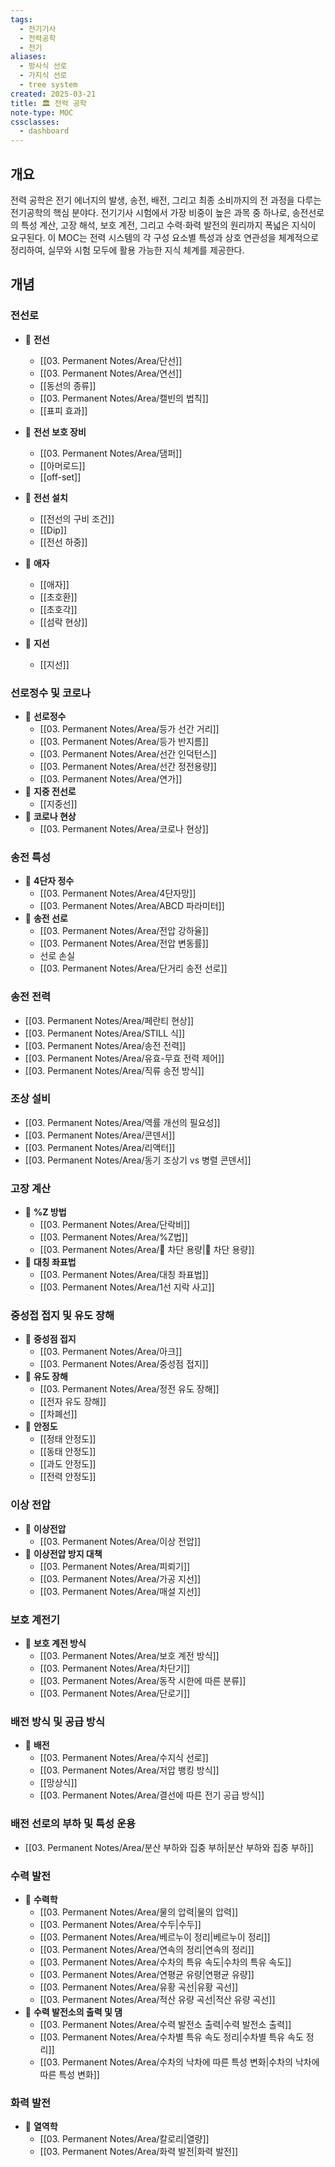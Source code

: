 ```yaml
---
tags:
  - 전기기사
  - 전력공학
  - 전기
aliases:
  - 방사식 선로
  - 가지식 선로
  - tree system
created: 2025-03-21
title: 🏛️ 전력 공학
note-type: MOC
cssclasses:
  - dashboard
---
```


## 개요
전력 공학은 전기 에너지의 발생, 송전, 배전, 그리고 최종 소비까지의 전 과정을 다루는 전기공학의 핵심 분야다. 전기기사 시험에서 가장 비중이 높은 과목 중 하나로, 송전선로의 특성 계산, 고장 해석, 보호 계전, 그리고 수력·화력 발전의 원리까지 폭넓은 지식이 요구된다. 이 MOC는 전력 시스템의 각 구성 요소별 특성과 상호 연관성을 체계적으로 정리하여, 실무와 시험 모두에 활용 가능한 지식 체계를 제공한다.

## 개념

### 전선로

- 📖 **전선**
	- [[03. Permanent Notes/Area/단선]]
	- [[03. Permanent Notes/Area/연선]]
	- [[동선의 종류]]
	- [[03. Permanent Notes/Area/캘빈의 법칙]]
	- [[표피 효과]]
	
- 📖 **전선 보호 장비**
	- [[03. Permanent Notes/Area/댐퍼]]
	- [[아머로드]]
	- [[off-set]]
- 📖 **전선 설치**
	- [[전선의 구비 조건]]
	- [[Dip]]
	- [[전선 하중]]
- 📖 **애자**
	- [[애자]]
	- [[초호환]]
	- [[초호각]]
	- [[섬락 현상]]
- 📖 **지선**
	- [[지선]]

### 선로정수 및 코로나

- 📖 **선로정수**
	- [[03. Permanent Notes/Area/등가 선간 거리]]
	- [[03. Permanent Notes/Area/등가 반지름]]
	- [[03. Permanent Notes/Area/선간 인덕턴스]]
	- [[03. Permanent Notes/Area/선간 정전용량]]
	- [[03. Permanent Notes/Area/연가]]
- 📖 **지중 전선로**
	- [[지중선]]
- 📖 **코로나 현상**
	- [[03. Permanent Notes/Area/코로나 현상]]
### 송전 특성
- 📖 **4단자 정수**
	- [[03. Permanent Notes/Area/4단자망]]
	- [[03. Permanent Notes/Area/ABCD 파라미터]]
- 📖 **송전 선로**
	- [[03. Permanent Notes/Area/전압 강하율]]
	- [[03. Permanent Notes/Area/전압 변동률]]
	- 선로 손실
	- [[03. Permanent Notes/Area/단거리 송전 선로]]

### 송전 전력
- [[03. Permanent Notes/Area/페란티 현상]]
- [[03. Permanent Notes/Area/STILL 식]]
- [[03. Permanent Notes/Area/송전 전력]]
- [[03. Permanent Notes/Area/유효-무효 전력 제어]]
- [[03. Permanent Notes/Area/직류 송전 방식]]
### 조상 설비
- [[03. Permanent Notes/Area/역률 개선의 필요성]]
- [[03. Permanent Notes/Area/콘덴서]]
- [[03. Permanent Notes/Area/리액터]]
- [[03. Permanent Notes/Area/동기 조상기 vs 병렬 콘덴서]]




### 고장 계산
- 📖 **%Z 방법**
	- [[03. Permanent Notes/Area/단락비]]
	- [[03. Permanent Notes/Area/%Z법]]
	- [[03. Permanent Notes/Area/📝 차단 용량|📝 차단 용량]]
- 📖 **대칭 좌표법**
	- [[03. Permanent Notes/Area/대칭 좌표법]]
	- [[03. Permanent Notes/Area/1선 지락 사고]]

### 중성접 접지 및 유도 장해
- 📖 **중성점 접지**
	- [[03. Permanent Notes/Area/아크]]
	- [[03. Permanent Notes/Area/중성점 접지]]
- 📖 **유도 장해**
	- [[03. Permanent Notes/Area/정전 유도 장해]]
	- [[전자 유도 장해]]
	- [[차폐선]]
- 📖 **안정도**
	- [[정태 안정도]]
	- [[동태 안정도]]
	- [[과도 안정도]]
	- [[전력 안정도]]
### 이상 전압

- 📖 **이상전압**
	- [[03. Permanent Notes/Area/이상 전압]]
- 📖 **이상전압 방지 대책**
	- [[03. Permanent Notes/Area/피뢰기]]
	- [[03. Permanent Notes/Area/가공 지선]]
	- [[03. Permanent Notes/Area/매설 지선]]


### 보호 계전기
- 📖 **보호 계전 방식**
	- [[03. Permanent Notes/Area/보호 계전 방식]]
	- [[03. Permanent Notes/Area/차단기]]
	- [[03. Permanent Notes/Area/동작 시한에 따른 분류]]
	- [[03. Permanent Notes/Area/단로기]]
### 배전 방식 및 공급 방식
- 📖 **배전**
	- [[03. Permanent Notes/Area/수지식 선로]]
	- [[03. Permanent Notes/Area/저압 뱅킹 방식]]
	- [[망상식]]
	- [[03. Permanent Notes/Area/결선에 따른 전기 공급 방식]]

### 배전 선로의 부하 및 특성 운용
- [[03. Permanent Notes/Area/분산 부하와 집중 부하|분산 부하와 집중 부하]]
### 수력 발전
- 📖 **수력학**
	- [[03. Permanent Notes/Area/물의 압력|물의 압력]]
	- [[03. Permanent Notes/Area/수두|수두]]
	- [[03. Permanent Notes/Area/베르누이 정리|베르누이 정리]]
	- [[03. Permanent Notes/Area/연속의 정리|연속의 정리]]
	- [[03. Permanent Notes/Area/수차의 특유 속도|수차의 특유 속도]]
	- [[03. Permanent Notes/Area/연평균 유량|연평균 유량]]
	- [[03. Permanent Notes/Area/유황 곡선|유황 곡선]]
	- [[03. Permanent Notes/Area/적산 유량 곡선|적산 유량 곡선]]
- 📖 **수력 발전소의 출력 및 댐**
	- [[03. Permanent Notes/Area/수력 발전소 출력|수력 발전소 출력]]
	- [[03. Permanent Notes/Area/수차별 특유 속도 정리|수차별 특유 속도 정리]]
	- [[03. Permanent Notes/Area/수차의 낙차에 따른 특성 변화|수차의 낙차에 따른 특성 변화]]

### 화력 발전
- 📖 **열역학**
	- [[03. Permanent Notes/Area/칼로리|열량]]
	- [[03. Permanent Notes/Area/화력 발전|화력 발전]]